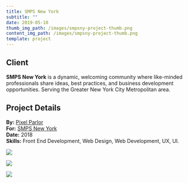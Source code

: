 ```yaml
---
title: SMPS New York
subtitle: ""
date: 2019-05-10
thumb_img_path: /images/smpsny-project-thumb.png
content_img_path: /images/smpsny-project-thumb.png
template: project
---
```

## Client

**SMPS New York** is a dynamic, welcoming community where like-minded professionals share ideas, best practices, and business development opportunities. Serving the Greater New York City Metropolitan area.

## Project Details

**By:** [Pixel Parlor](http://www.pixelparlor.com/)\
**For:** [SMPS New York](https://www.smpsny.org/)\
**Date:** 2018\
**Skills:** Front End Development, Web Design, Web Development, UX, UI.

![](/images/smpsny-dsk.png)

![](/images/smpsny-tblt.png)

![](/images/smpsny-phn.png)